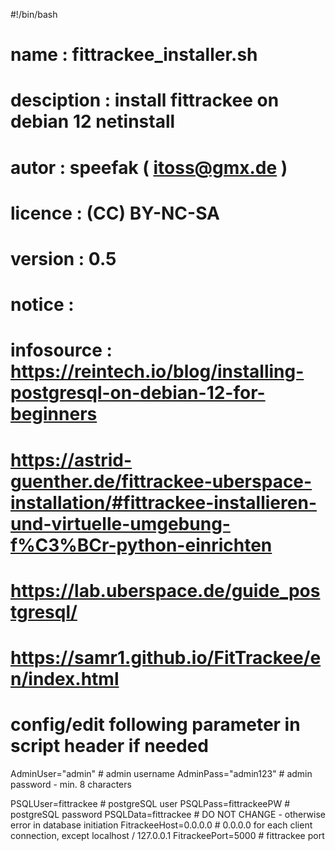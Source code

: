 #!/bin/bash
# name          : fittrackee_installer.sh
# desciption    : install fittrackee on debian 12 netinstall 
# autor         : speefak ( itoss@gmx.de )
# licence       : (CC) BY-NC-SA
# version 	: 0.5
# notice 	:
# infosource	: https://reintech.io/blog/installing-postgresql-on-debian-12-for-beginners
#		  https://astrid-guenther.de/fittrackee-uberspace-installation/#fittrackee-installieren-und-virtuelle-umgebung-f%C3%BCr-python-einrichten
#		  https://lab.uberspace.de/guide_postgresql/
#		  https://samr1.github.io/FitTrackee/en/index.html
#

# config/edit following parameter in script header if needed
 AdminUser="admin"					# admin username
 AdminPass="admin123"					# admin password - min. 8 characters

 PSQLUser=fittrackee					# postgreSQL user
 PSQLPass=fittrackeePW					# postgreSQL password
 PSQLData=fittrackee					# DO NOT CHANGE - otherwise error in database initiation 
 FitrackeeHost=0.0.0.0					# 0.0.0.0 for each client connection, except localhost / 127.0.0.1
 FitrackeePort=5000					# fittrackee port 
